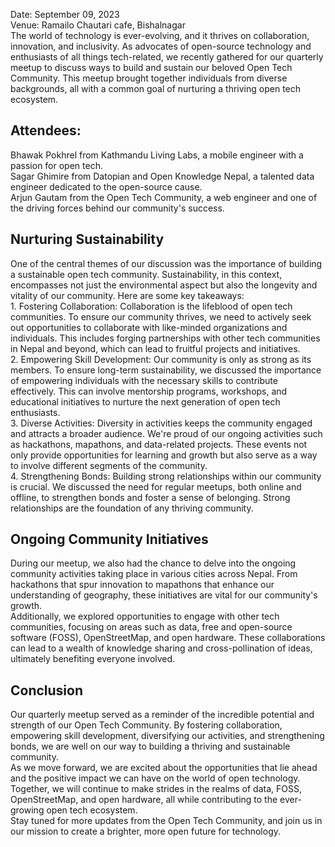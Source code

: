 Date: September 09, 2023  
Venue: Ramailo Chautari cafe, Bishalnagar  
The world of technology is ever-evolving, and it thrives on collaboration,
innovation, and inclusivity. As advocates of open-source technology and
enthusiasts of all things tech-related, we recently gathered for our quarterly
meetup to discuss ways to build and sustain our beloved Open Tech Community.
This meetup brought together individuals from diverse backgrounds, all with a
common goal of nurturing a thriving open tech ecosystem.

## Attendees:

  
Bhawak Pokhrel from Kathmandu Living Labs, a mobile engineer with a passion
for open tech.  
Sagar Ghimire from Datopian and Open Knowledge Nepal, a talented data engineer
dedicated to the open-source cause.  
Arjun Gautam from the Open Tech Community, a web engineer and one of the
driving forces behind our community's success.

## Nurturing Sustainability

  
One of the central themes of our discussion was the importance of building a
sustainable open tech community. Sustainability, in this context, encompasses
not just the environmental aspect but also the longevity and vitality of our
community. Here are some key takeaways:  
1\. Fostering Collaboration: Collaboration is the lifeblood of open tech
communities. To ensure our community thrives, we need to actively seek out
opportunities to collaborate with like-minded organizations and individuals.
This includes forging partnerships with other tech communities in Nepal and
beyond, which can lead to fruitful projects and initiatives.  
2\. Empowering Skill Development: Our community is only as strong as its
members. To ensure long-term sustainability, we discussed the importance of
empowering individuals with the necessary skills to contribute effectively.
This can involve mentorship programs, workshops, and educational initiatives
to nurture the next generation of open tech enthusiasts.  
3\. Diverse Activities: Diversity in activities keeps the community engaged
and attracts a broader audience. We're proud of our ongoing activities such as
hackathons, mapathons, and data-related projects. These events not only
provide opportunities for learning and growth but also serve as a way to
involve different segments of the community.  
4\. Strengthening Bonds: Building strong relationships within our community is
crucial. We discussed the need for regular meetups, both online and offline,
to strengthen bonds and foster a sense of belonging. Strong relationships are
the foundation of any thriving community.

## Ongoing Community Initiatives

  
During our meetup, we also had the chance to delve into the ongoing community
activities taking place in various cities across Nepal. From hackathons that
spur innovation to mapathons that enhance our understanding of geography,
these initiatives are vital for our community's growth.  
Additionally, we explored opportunities to engage with other tech communities,
focusing on areas such as data, free and open-source software (FOSS),
OpenStreetMap, and open hardware. These collaborations can lead to a wealth of
knowledge sharing and cross-pollination of ideas, ultimately benefiting
everyone involved.

## Conclusion

  
Our quarterly meetup served as a reminder of the incredible potential and
strength of our Open Tech Community. By fostering collaboration, empowering
skill development, diversifying our activities, and strengthening bonds, we
are well on our way to building a thriving and sustainable community.  
As we move forward, we are excited about the opportunities that lie ahead and
the positive impact we can have on the world of open technology. Together, we
will continue to make strides in the realms of data, FOSS, OpenStreetMap, and
open hardware, all while contributing to the ever-growing open tech ecosystem.  
Stay tuned for more updates from the Open Tech Community, and join us in our
mission to create a brighter, more open future for technology.

